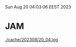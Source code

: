 Sun Aug 20 04:03:06 EEST 2023
# JAM
<a href='./cache/202308/20_04.log'>./cache/202308/20_04.log</a>
